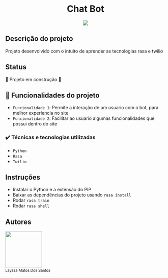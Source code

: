 <h1 align="center">Chat Bot</h1>

<p align="center">
<img src="http://img.shields.io/static/v1?label=STATUS&message=EM%20DESENVOLVIMENTO&color=GREEN&style=for-the-badge"/>
</p>

## Descrição do projeto

Projeto desenvolvido com o intuito de aprender as tecnologias rasa e twilio

## Status

:construction: Projeto em construção :construction:

## :hammer: Funcionalidades do projeto

- `Funcionalidade 1`: Permite a interação de um usuario com o bot, para melhor experiencia no site 
- `Funcionalidade 2`: Facilitar ao usuario algumas funcionalidades que possui dentro do site

### ✔️ Técnicas e tecnologias utilizadas

- ``Python``
- ``Rasa``
- ``Twilio``

## Instruções
 - Instalar o Python e a extensão do PIP
 - Baixar as dependências do projeto usando ``rasa install``
 - Rodar ``rasa train``
 - Rodar ``rasa shell``

## Autores

[<img src="https://avatars.githubusercontent.com/u/85191550?s=400&u=73751f9e1ae3d32ccb64d2dbdf04484f77b83e0c&v=4" width=115><br><sub>Layssa Matos Dos Santos</sub>](https://github.com/LayssaMatos29) 
